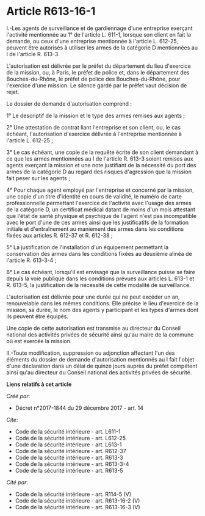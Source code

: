 # Article R613-16-1

I.-Les agents de surveillance et de gardiennage d'une entreprise exerçant l'activité mentionnée au 1° de l'article L. 611-1,
lorsque son client en fait la demande, ou ceux d'une entreprise mentionnée à l'article L. 612-25, peuvent être autorisés à
utiliser les armes de la catégorie D mentionnées au I de l'article R. 613-3. 

L'autorisation est délivrée par le préfet du département du lieu d'exercice de la mission, ou, à Paris, le préfet de police
et, dans le département des Bouches-du-Rhône, le préfet de police des Bouches-du-Rhône, pour l'exercice d'une mission. Le
silence gardé par le préfet vaut décision de rejet. 

Le dossier de demande d'autorisation comprend : 

1° Le descriptif de la mission et le type des armes remises aux agents ; 

2° Une attestation de contrat liant l'entreprise et son client, ou, le cas échéant, l'autorisation d'exercice délivrée à
l'entreprise mentionnée à l'article L. 612-25 ; 

3° Le cas échéant, une copie de la requête écrite de son client demandant à ce que les armes mentionnées au I de l'article R.
613-3 soient remises aux agents exerçant la mission et une note justifiant de la nécessité du port des armes de la catégorie
D au regard des risques d'agression que la mission fait peser sur les agents ; 

4° Pour chaque agent employé par l'entreprise et concerné par la mission, une copie d'un titre d'identité en cours de
validité, le numéro de carte professionnelle permettant l'exercice de l'activité avec l'usage des armes de la catégorie D, un
certificat médical datant de moins d'un mois attestant que l'état de santé physique et psychique de l'agent n'est pas
incompatible avec le port d'une de ces armes ainsi que les justificatifs de la formation initiale et d'entraînement au
maniement des armes dans les conditions fixées aux articles R. 612-37 et R. 612-38 ; 

5° La justification de l'installation d'un équipement permettant la conservation des armes dans les conditions fixées au
deuxième alinéa de l'article R. 613-3-4 ; 

6° Le cas échéant, lorsqu'il est envisagé que la surveillance puisse se faire depuis la voie publique dans les conditions
prévues aux articles L. 613-1 et R. 613-5, la justification de la nécessité de cette modalité de surveillance. 

L'autorisation est délivrée pour une durée qui ne peut excéder un an, renouvelable dans les mêmes conditions. Elle précise le
lieu d'exercice de la mission, sa durée, le nom des agents y participant et les types d'armes dont ils peuvent être équipés. 

Une copie de cette autorisation est transmise au directeur du Conseil national des activités privées de sécurité ainsi qu'au
maire de la commune où est exercée la mission. 

II.-Toute modification, suppression ou adjonction affectant l'un des éléments du dossier de demande d'autorisation mentionnés
au I fait l'objet d'une déclaration dans un délai de quinze jours auprès du préfet compétent ainsi qu'au directeur du Conseil
national des activités privées de sécurité.

**Liens relatifs à cet article**

_Créé par_:

  - Décret n°2017-1844 du 29 décembre 2017 - art. 14

_Cite_:

  - Code de la sécurité intérieure - art. L611-1
  - Code de la sécurité intérieure - art. L612-25
  - Code de la sécurité intérieure - art. L613-1
  - Code de la sécurité intérieure - art. R612-37
  - Code de la sécurité intérieure - art. R613-3
  - Code de la sécurité intérieure - art. R613-3-4
  - Code de la sécurité intérieure - art. R613-5

_Cité par_:

  - Code de la sécurité intérieure - art. R114-5 (V)
  - Code de la sécurité intérieure - art. R613-16-2 (V)
  - Code de la sécurité intérieure - art. R613-16-3 (V)
